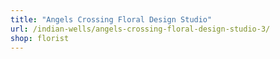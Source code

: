 ```yaml
---
title: "Angels Crossing Floral Design Studio"
url: /indian-wells/angels-crossing-floral-design-studio-3/
shop: florist
---
```

